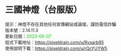 # 三國神燈（台服版）
提示：神燈不存在其他任何宣傳網站或論壇，謹防電信詐騙<br>
版本號：2.14.11.3<br>
更新日期：<font color="#00dd00">2023-05-07</font><br>
程式下載地址：https://pixeldrain.com/u/Rvsarb95 <br>
使用說明下載：https://pixeldrain.com/u/rQcYUYW5 <br>
